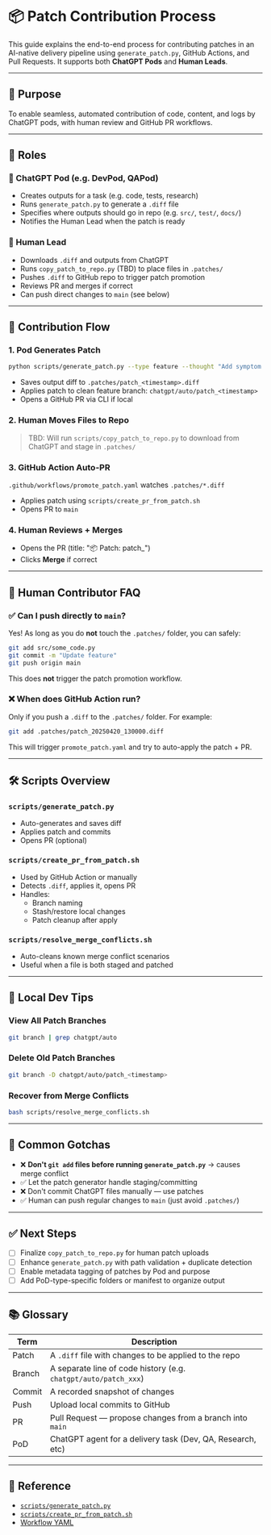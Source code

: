 # 📦 Patch Contribution Process

This guide explains the end-to-end process for contributing patches in an AI-native delivery pipeline using `generate_patch.py`, GitHub Actions, and Pull Requests. It supports both **ChatGPT Pods** and **Human Leads**.

---

## 🧠 Purpose
To enable seamless, automated contribution of code, content, and logs by ChatGPT pods, with human review and GitHub PR workflows.

---

## 👥 Roles

### 🔹 ChatGPT Pod (e.g. DevPod, QAPod)
- Creates outputs for a task (e.g. code, tests, research)
- Runs `generate_patch.py` to generate a `.diff` file
- Specifies where outputs should go in repo (e.g. `src/`, `test/`, `docs/`)
- Notifies the Human Lead when the patch is ready

### 🔹 Human Lead
- Downloads `.diff` and outputs from ChatGPT
- Runs `copy_patch_to_repo.py` (TBD) to place files in `.patches/`
- Pushes `.diff` to GitHub repo to trigger patch promotion
- Reviews PR and merges if correct
- Can push direct changes to `main` (see below)

---

## 🔄 Contribution Flow

### 1. Pod Generates Patch
```bash
python scripts/generate_patch.py --type feature --thought "Add symptom parser" --autopromote
```
- Saves output diff to `.patches/patch_<timestamp>.diff`
- Applies patch to clean feature branch: `chatgpt/auto/patch_<timestamp>`
- Opens a GitHub PR via CLI if local

### 2. Human Moves Files to Repo
> TBD: Will run `scripts/copy_patch_to_repo.py` to download from ChatGPT and stage in `.patches/`

### 3. GitHub Action Auto-PR
`.github/workflows/promote_patch.yaml` watches `.patches/*.diff`
- Applies patch using `scripts/create_pr_from_patch.sh`
- Opens PR to `main`

### 4. Human Reviews + Merges
- Opens the PR (title: "📦 Patch: patch_<timestamp>")
- Clicks **Merge** if correct

---

## 👤 Human Contributor FAQ

### ✅ Can I push directly to `main`?
Yes! As long as you do **not** touch the `.patches/` folder, you can safely:

```bash
git add src/some_code.py
git commit -m "Update feature"
git push origin main
```

This does **not** trigger the patch promotion workflow.

### ❌ When does GitHub Action run?
Only if you push a `.diff` to the `.patches/` folder. For example:
```bash
git add .patches/patch_20250420_130000.diff
```
This will trigger `promote_patch.yaml` and try to auto-apply the patch + PR.

---

## 🛠️ Scripts Overview

### `scripts/generate_patch.py`
- Auto-generates and saves diff
- Applies patch and commits
- Opens PR (optional)

### `scripts/create_pr_from_patch.sh`
- Used by GitHub Action or manually
- Detects `.diff`, applies it, opens PR
- Handles:
  - Branch naming
  - Stash/restore local changes
  - Patch cleanup after apply

### `scripts/resolve_merge_conflicts.sh`
- Auto-cleans known merge conflict scenarios
- Useful when a file is both staged and patched

---

## 🧪 Local Dev Tips

### View All Patch Branches
```bash
git branch | grep chatgpt/auto
```

### Delete Old Patch Branches
```bash
git branch -D chatgpt/auto/patch_<timestamp>
```

### Recover from Merge Conflicts
```bash
bash scripts/resolve_merge_conflicts.sh
```

---

## 🧠 Common Gotchas
- ❌ **Don't `git add` files before running `generate_patch.py`** → causes merge conflict
- ✅ Let the patch generator handle staging/committing
- ❌ Don't commit ChatGPT files manually — use patches
- ✅ Human can push regular changes to `main` (just avoid `.patches/`)

---

## ✅ Next Steps
- [ ] Finalize `copy_patch_to_repo.py` for human patch uploads
- [ ] Enhance `generate_patch.py` with path validation + duplicate detection
- [ ] Enable metadata tagging of patches by Pod and purpose
- [ ] Add PoD-type-specific folders or manifest to organize output

---

## 📚 Glossary

| Term       | Description |
|------------|-------------|
| Patch      | A `.diff` file with changes to be applied to the repo |
| Branch     | A separate line of code history (e.g. `chatgpt/auto/patch_xxx`) |
| Commit     | A recorded snapshot of changes |
| Push       | Upload local commits to GitHub |
| PR         | Pull Request — propose changes from a branch into `main` |
| PoD        | ChatGPT agent for a delivery task (Dev, QA, Research, etc) |

---

## 📌 Reference
- [`scripts/generate_patch.py`](https://github.com/stewmckendry/ai-concussion-agent/blob/main/scripts/generate_patch.py)
- [`scripts/create_pr_from_patch.sh`](https://github.com/stewmckendry/ai-concussion-agent/blob/main/scripts/create_pr_from_patch.sh)
- [Workflow YAML](https://github.com/stewmckendry/ai-concussion-agent/blob/main/.github/workflows/promote_patch.yaml)
